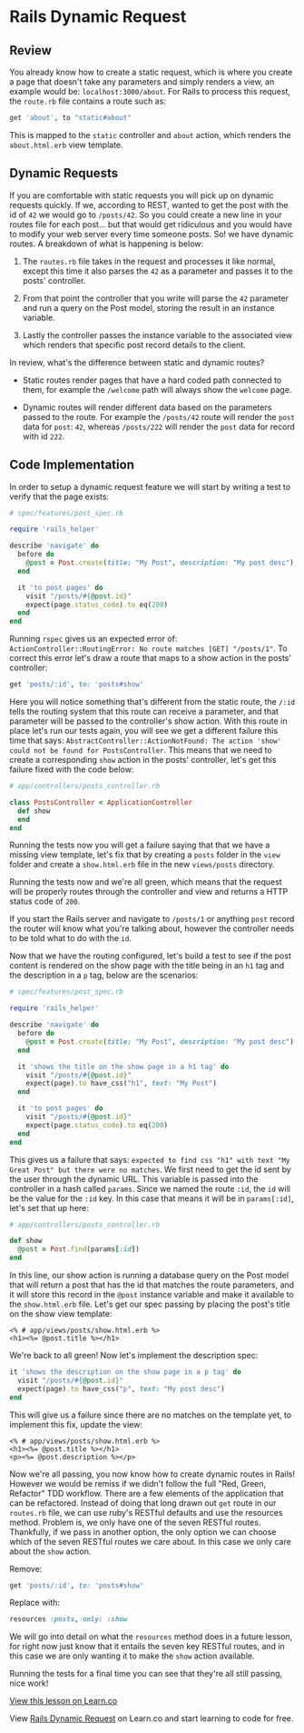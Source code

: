 # Rails Dynamic Request

## Review

You already know how to create a static request, which is where you create a page that doesn't take any parameters and simply renders a view, an example would be: `localhost:3000/about`. For Rails to process this request, the `route.rb` file contains a route such as:

```ruby
get 'about', to "static#about"
```

This is mapped to the `static` controller and `about` action, which renders the `about.html.erb` view template.

## Dynamic Requests

If you are comfortable with static requests you will pick up on dynamic requests quickly. If we,  according to REST, wanted to get the post with the id of `42` we would go to `/posts/42`. So you could create a new line in your routes file for each post... but that would get ridiculous and you would have to modify your web server every time someone posts. So! we have dynamic routes. A breakdown of what is happening is below:

1. The `routes.rb` file takes in the request and processes it like normal, except this time it also parses the `42` as a parameter and passes it to the posts' controller.

2. From that point the controller that you write will parse the `42` parameter and run a query on the Post model, storing the result in an instance variable.

3. Lastly the controller passes the instance variable to the associated view which renders that specific post record details to the client.

In review, what's the difference between static and dynamic routes?

* Static routes render pages that have a hard coded path connected to them, for example the `/welcome` path will always show the `welcome` page.

* Dynamic routes will render different data based on the parameters passed to the route. For example the `/posts/42` route will render the `post` data for `post`: `42`, whereas `/posts/222` will render the `post` data for record with id `222`.


## Code Implementation

In order to setup a dynamic request feature we will start by writing a test to verify that the page exists:

```ruby
# spec/features/post_spec.rb

require 'rails_helper'

describe 'navigate' do
  before do
    @post = Post.create(title: "My Post", description: "My post desc")
  end

  it 'to post pages' do
    visit "/posts/#{@post.id}"
    expect(page.status_code).to eq(200)
  end
end
```

Running `rspec` gives us an expected error of: `ActionController::RoutingError: No route matches [GET] "/posts/1"`. To correct this error let's draw a route that maps to a show action in the posts' controller:

```ruby
get 'posts/:id', to: 'posts#show'
```

Here you will notice something that's different from the static route, the `/:id` tells the routing system that this route can receive a parameter, and that parameter will be passed to the controller's show action. With this route in place let's run our tests again, you will see we get a different failure this time that says: `AbstractController::ActionNotFound: The action 'show' could not be found for PostsController`. This means that we need to create a corresponding `show` action in the posts' controller, let's get this failure fixed with the code below:

```ruby
# app/controllers/posts_controller.rb

class PostsController < ApplicationController
  def show
  end
end
```

Running the tests now you will get a failure saying that that we have a missing view template, let's fix that by creating a `posts` folder in the `view` folder and create a `show.html.erb` file in the new `views/posts` directory.

Running the tests now and we're all green, which means that the request will be properly routes through the controller and view and returns a HTTP status code of `200`.

If you start the Rails server and navigate to `/posts/1` or anything `post` record the router will know what you're talking about, however the controller needs to be told what to do with the `id`.

Now that we have the routing configured, let's build a test to see if the post content is rendered on the show page with the title being in an `h1` tag and the description in a `p` tag, below are the scenarios:

```ruby
# spec/features/post_spec.rb

require 'rails_helper'

describe 'navigate' do
  before do
    @post = Post.create(title: "My Post", description: "My post desc")
  end

  it 'shows the title on the show page in a h1 tag' do
    visit "/posts/#{@post.id}"
    expect(page).to have_css("h1", text: "My Post")
  end

  it 'to post pages' do
    visit "/posts/#{@post.id}"
    expect(page.status_code).to eq(200)
  end
end
```

This gives us a failure that says: `expected to find css "h1" with text "My Great Post" but there were no matches`. We first need to get the id sent by the user through the dynamic URL. This variable is passed into the controller in a hash called `params`. Since we named the route `:id`, the `id` will be the value for the `:id` key. In this case that means it will be in `params[:id]`, let's set that up here:

```ruby
# app/controllers/posts_controller.rb

def show
  @post = Post.find(params[:id])
end
```

In this line, our show action is running a database query on the Post model that will return a post that has the id that matches the route parameters, and it will store this record in the ```@post``` instance variable and make it available to the ```show.html.erb``` file. Let's get our spec passing by placing the post's title on the show view template:

```ERB
<% # app/views/posts/show.html.erb %>
<h1><%= @post.title %></h1>
```

We're back to all green! Now let's implement the description spec:

```ruby
it 'shows the description on the show page in a p tag' do
  visit "/posts/#{@post.id}"
  expect(page).to have_css("p", text: "My post desc")
end
```
This will give us a failure since there are no matches on the template yet, to implement this fix, update the view:

```ERB
<% # app/views/posts/show.html.erb %>
<h1><%= @post.title %></h1>
<p><%= @post.description %></p>
```

Now we're all passing, you now know how to create dynamic routes in Rails! However we would be remiss if we didn't follow the full "Red, Green, Refactor" TDD workflow. There are a few elements of the application that can be refactored. Instead of doing that long drawn out `get` route in our `routes.rb` file, we can use ruby's RESTful defaults and use the resources method. Problem is, we only have one of the seven RESTful routes. Thankfully, if we pass in another option, the only option we can choose which of the seven RESTful routes we care about. In this case we only care about the `show` action.

Remove:

```ruby
get 'posts/:id', to: 'posts#show'
```

Replace with:

```ruby
resources :posts, only: :show
```

We will go into detail on what the `resources` method does in a future lesson, for right now just know that it entails the seven key RESTful routes, and in this case we are only wanting it to make the `show` action available.

Running the tests for a final time you can see that they're all still passing, nice work!

<a href='https://learn.co/lessons/rails-dynamic-request-readme' data-visibility='hidden'>View this lesson on Learn.co</a>

<p data-visibility='hidden'>View <a href='https://learn.co/lessons/rails-dynamic-request-readme'>Rails Dynamic Request</a> on Learn.co and start learning to code for free.</p>
